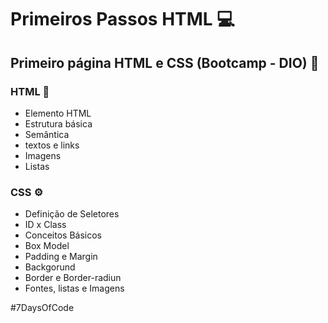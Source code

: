 # Primeiros Passos HTML 💻

## Primeiro página HTML e CSS (Bootcamp - DIO) 📖

### HTML 📑
 - Elemento HTML
 - Estrutura básica
 - Semântica
 - textos e links
 - Imagens
 - Listas

### CSS ⚙️
 - Definição de Seletores
 - ID x Class
 - Conceitos Básicos
 - Box Model
 - Padding e Margin
 - Backgorund
 - Border e Border-radiun
 - Fontes, listas e Imagens

#7DaysOfCode
